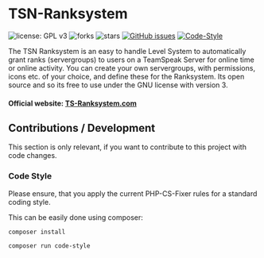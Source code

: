 # TSN-Ranksystem

![license: GPL v3](https://img.shields.io/badge/license-GPL%20v3-brightgreen.svg) ![forks](https://img.shields.io/github/forks/Newcomer1989/TSN-Ranksystem.svg) ![stars](https://img.shields.io/github/stars/Newcomer1989/TSN-Ranksystem.svg) [![GitHub issues](https://img.shields.io/github/issues/Newcomer1989/TSN-Ranksystem.svg)](https://github.com/Newcomer1989/TSN-Ranksystem/issues)
[![Code-Style](https://github.com/Newcomer1989/TSN-Ranksystem/actions/workflows/phpcsfixer.yml/badge.svg?branch=master)](https://github.com/Newcomer1989/TSN-Ranksystem/actions/workflows/phpcsfixer.yml?branch=master)

The TSN Ranksystem is an easy to handle Level System to automatically grant ranks (servergroups) to users on a TeamSpeak Server for online time or online activity. You can create your own servergroups, with permissions, icons etc. of your choice, and define these for the Ranksystem. Its open source and so its free to use under the GNU license with version 3.

#### Official website: [TS-Ranksystem.com](https://ts-ranksystem.com) 


## Contributions / Development

This section is only relevant, if you want to contribute to this project with code changes.


### Code Style

Please ensure, that you apply the current PHP-CS-Fixer rules for a standard coding style.

This can be easily done using composer:

```shell
composer install
```

```shell
composer run code-style
```

